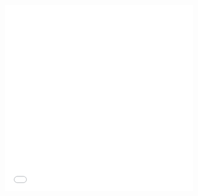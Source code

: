 
<iframe class="swagger-iframe" onload="monitorSwaggerIframeContentHeight(this)" src="./swagger/swagger-ui/index.html#../ui-api-swagger.yaml" width="100%" height="500" frameBorder="0" />

